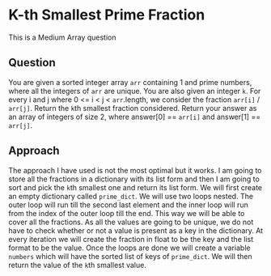 # K-th Smallest Prime Fraction
This is a Medium Array question

## Question
You are given a sorted integer array `arr` containing 1 and prime numbers, where all the integers of `arr` are unique. You are also given an integer `k`.
For every i and j where 0 <= i < j < `arr`.length, we consider the fraction `arr[i]` / `arr[j]`.
Return the `k`th smallest fraction considered. Return your answer as an array of integers of size 2, where answer[0] == `arr[i]` and answer[1] == `arr[j]`.

## Approach
The approach I have used is not the most optimal but it works. I am going to store all the fractions in a dictionary with its list form and then I am going to sort and pick the `k`th smallest one and return its list form.
We will first create an empty dictionary called `prime_dict`. We will use two loops nested. The outer loop will run till the second last element and the inner loop will run from the index of the outer loop till the end.
This way we will be able to cover all the fractions. As all the values are going to be unique, we do not have to check whether or not a value is present as a key in the dictionary. At every iteration we will create the fraction in float to be the key and the list format to be the value.
Once the loops are done we will create a variable `numbers` which will have the sorted list of keys of `prime_dict`. We will then return the value of the `k`th smallest value.
